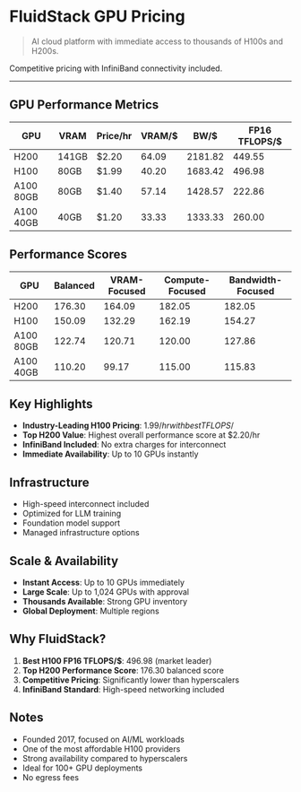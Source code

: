 # FluidStack GPU Pricing

> AI cloud platform with immediate access to thousands of H100s and H200s.

Competitive pricing with InfiniBand connectivity included.

---

## GPU Performance Metrics

| GPU       | VRAM  | Price/hr | VRAM/$ | BW/$    | FP16 TFLOPS/$ |
| --------- | ----- | -------- | ------ | ------- | ------------- |
| H200      | 141GB | $2.20    | 64.09  | 2181.82 | 449.55        |
| H100      | 80GB  | $1.99    | 40.20  | 1683.42 | 496.98        |
| A100 80GB | 80GB  | $1.40    | 57.14  | 1428.57 | 222.86        |
| A100 40GB | 40GB  | $1.20    | 33.33  | 1333.33 | 260.00        |

## Performance Scores

| GPU       | Balanced | VRAM-Focused | Compute-Focused | Bandwidth-Focused |
| --------- | -------- | ------------ | --------------- | ----------------- |
| H200      | 176.30   | 164.09       | 182.05          | 182.05            |
| H100      | 150.09   | 132.29       | 162.19          | 154.27            |
| A100 80GB | 122.74   | 120.71       | 120.00          | 127.86            |
| A100 40GB | 110.20   | 99.17        | 115.00          | 115.83            |

## Key Highlights

- **Industry-Leading H100 Pricing**: $1.99/hr with best TFLOPS/$
- **Top H200 Value**: Highest overall performance score at $2.20/hr
- **InfiniBand Included**: No extra charges for interconnect
- **Immediate Availability**: Up to 10 GPUs instantly

## Infrastructure

- High-speed interconnect included
- Optimized for LLM training
- Foundation model support
- Managed infrastructure options

## Scale & Availability

- **Instant Access**: Up to 10 GPUs immediately
- **Large Scale**: Up to 1,024 GPUs with approval
- **Thousands Available**: Strong GPU inventory
- **Global Deployment**: Multiple regions

## Why FluidStack?

1. **Best H100 FP16 TFLOPS/$**: 496.98 (market leader)
2. **Top H200 Performance Score**: 176.30 balanced score
3. **Competitive Pricing**: Significantly lower than hyperscalers
4. **InfiniBand Standard**: High-speed networking included

## Notes

- Founded 2017, focused on AI/ML workloads
- One of the most affordable H100 providers
- Strong availability compared to hyperscalers
- Ideal for 100+ GPU deployments
- No egress fees
